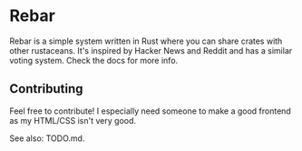 Rebar
=====

Rebar is a simple system written in Rust where you can share crates with other rustaceans. It's inspired by Hacker News and Reddit and has a similar voting system. Check the docs for more info.

Contributing
------------

Feel free to contribute! I especially need someone to make a good frontend as my HTML/CSS isn't very good.

See also: TODO.md.
